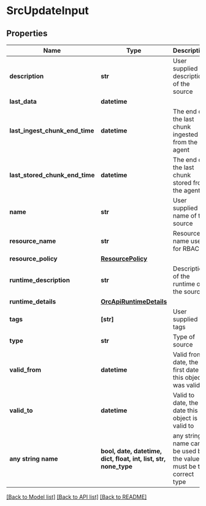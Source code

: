 # SrcUpdateInput


## Properties
Name | Type | Description | Notes
------------ | ------------- | ------------- | -------------
**description** | **str** | User supplied description of the source | [optional] 
**last_data** | **datetime** |  | [optional] 
**last_ingest_chunk_end_time** | **datetime** | The end of the last chunk ingested from the agent | [optional] 
**last_stored_chunk_end_time** | **datetime** | The end of the last chunk stored from the agent | [optional] 
**name** | **str** | User supplied name of the source | [optional] 
**resource_name** | **str** | Resource name used for RBAC | [optional] 
**resource_policy** | [**ResourcePolicy**](ResourcePolicy.md) |  | [optional] 
**runtime_description** | **str** | Description of the runtime of the source | [optional] 
**runtime_details** | [**OrcApiRuntimeDetails**](OrcApiRuntimeDetails.md) |  | [optional] 
**tags** | **[str]** | User supplied tags | [optional] 
**type** | **str** | Type of source | [optional] 
**valid_from** | **datetime** | Valid from date, the first date this object was valid | [optional] 
**valid_to** | **datetime** | Valid to date, the date this object is valid to | [optional] 
**any string name** | **bool, date, datetime, dict, float, int, list, str, none_type** | any string name can be used but the value must be the correct type | [optional]

[[Back to Model list]](../README.md#documentation-for-models) [[Back to API list]](../README.md#documentation-for-api-endpoints) [[Back to README]](../README.md)


